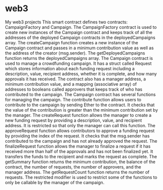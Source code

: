 # web3
My web3 projects
This smart contract defines two contracts: CampaignFactory and Campaign. The CampaignFactory contract is used to create new instances of the Campaign contract and keeps track of all the addresses of the deployed Campaign contracts in the deployedCampaigns array. The createCampaign function creates a new instance of the Campaign contract and passes in a minimum contribution value as well as the address of the creator (msg.sender). The getDeployedCampaigns function returns the deployedCampaigns array.
The Campaign contract is used to manage a crowdfunding campaign. It has a struct called Request which stores information about each funding request including a description, value, recipient address, whether it is complete, and how many approvals it has received. The contract also has a manager address, a minimum contribution value, and a mapping (associative array) of addresses to booleans called approvers that keeps track of who has contributed to the campaign.
The Campaign contract has several functions for managing the campaign. The contribute function allows users to contribute to the campaign by sending Ether to the contract. It checks that the value of the contribution is greater than the minimum contribution set by the manager. The createRequest function allows the manager to create a new funding request by providing a description, value, and recipient address. It is restricted so that only the manager can call this function.
The approveRequest function allows contributors to approve a funding request by providing the index of the request. It checks that the msg.sender has contributed to the campaign and has not already approved the request. The finalizeRequest function allows the manager to finalize a request if it has received more than half of the approvals and has not been finalized yet. It transfers the funds to the recipient and marks the request as complete.
The getSummary function returns the minimum contribution, the balance of the contract, the number of requests, the number of approvers, and the manager address. The getRequestCount function returns the number of requests.
The restricted modifier is used to restrict some of the functions to only be callable by the manager of the campaign.

